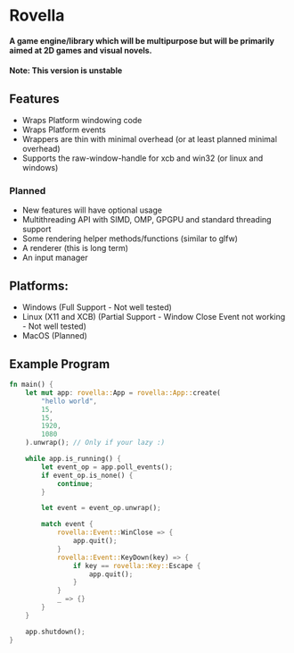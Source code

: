 # Rovella
#### A game engine/library which will be multipurpose but will be primarily aimed at 2D games and visual novels.
#### Note: This version is unstable

## Features

- Wraps Platform windowing code
- Wraps Platform events
- Wrappers are thin with minimal overhead (or at least planned minimal overhead)
- Supports the raw-window-handle for xcb and win32 (or linux and windows)

### Planned

- New features will have optional usage
- Multithreading API with SIMD, OMP, GPGPU and standard threading support
- Some rendering helper methods/functions (similar to glfw)
- A renderer (this is long term)
- An input manager

## Platforms:

- Windows (Full Support - Not well tested)
- Linux (X11 and XCB) (Partial Support - Window Close Event not working - Not well tested)
- MacOS (Planned)

## Example Program
```rust
fn main() {
    let mut app: rovella::App = rovella::App::create(
        "hello world",
        15,
        15,
        1920,
        1080
    ).unwrap(); // Only if your lazy :)

    while app.is_running() {
        let event_op = app.poll_events();
        if event_op.is_none() {
            continue;
        }

        let event = event_op.unwrap();

        match event {
            rovella::Event::WinClose => {
                app.quit();
            }
            rovella::Event::KeyDown(key) => {
                if key == rovella::Key::Escape {
                    app.quit();
                }
            }
            _ => {}
        }
    }

    app.shutdown();
}

```
